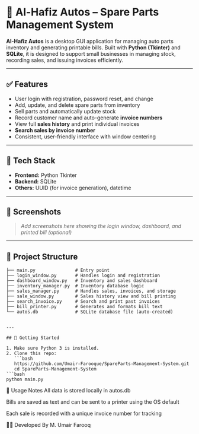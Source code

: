 # 🚗 Al-Hafiz Autos – Spare Parts Management System

**Al-Hafiz Autos** is a desktop GUI application for managing auto parts inventory and generating printable bills. Built with **Python (Tkinter)** and **SQLite**, it is designed to support small businesses in managing stock, recording sales, and issuing invoices efficiently.

---

## ✅ Features

- User login with registration, password reset, and change
- Add, update, and delete spare parts from inventory
- Sell parts and automatically update stock
- Record customer name and auto-generate **invoice numbers**
- View full **sales history** and print individual invoices
- **Search sales by invoice number**
- Consistent, user-friendly interface with window centering

---

## 🧰 Tech Stack

- **Frontend:** Python Tkinter
- **Backend:** SQLite
- **Others:** UUID (for invoice generation), datetime

---

## 📸 Screenshots

> _Add screenshots here showing the login window, dashboard, and printed bill (optional)_

---
## 📂 Project Structure

```text
├── main.py               # Entry point
├── login_window.py       # Handles login and registration
├── dashboard_window.py   # Inventory and sales dashboard
├── inventory_manager.py  # Inventory database logic
├── sales_manager.py      # Handles sales, invoices, and storage
├── sale_window.py        # Sales history view and bill printing
├── search_invoice.py     # Search and print past invoices
├── bill_printer.py       # Generates and formats bill text
└── autos.db              # SQLite database file (auto-created)


---

## 🚀 Getting Started

1. Make sure Python 3 is installed.
2. Clone this repo:
   ```bash
   https://github.com/Umair-Farooque/SpareParts-Management-System.git
   cd SpareParts-Management-System
```bash
python main.py
```
📌 Usage Notes
All data is stored locally in autos.db

Bills are saved as text and can be sent to a printer using the OS default

Each sale is recorded with a unique invoice number for tracking

👨‍🔧 Developed By
M. Umair Farooq
